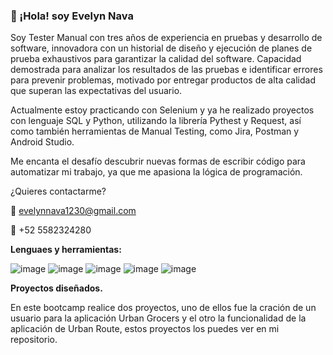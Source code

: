 ### 👋  ¡Hola! soy Evelyn Nava 


Soy Tester Manual con tres años de experiencia en pruebas y desarrollo de software, innovadora con un historial de diseño y ejecución de planes de prueba exhaustivos para garantizar la calidad del software. Capacidad demostrada para analizar los resultados de las pruebas e identificar errores para prevenir problemas, motivado por entregar productos de alta calidad que superan las expectativas del usuario.

Actualmente estoy practicando con Selenium y ya he realizado proyectos con lenguaje SQL y Python, utilizando la librería Pythest y Request, así como también herramientas de Manual Testing, como Jira, Postman y Android Studio.

Me encanta el desafío descubrir nuevas formas de escribir código para automatizar mi trabajo, ya que me apasiona la lógica de programación.

¿Quieres contactarme? 

📧 evelynnava1230@gmail.com

📱 +52 5582324280


**Lenguaes y herramientas:**

![image](https://github.com/NavitaEve/NavitaEve/assets/160977012/0144bd3d-81e5-418d-93f4-4f18c13871e4)
![image](https://github.com/NavitaEve/NavitaEve/assets/160977012/5b92d7d9-af71-4ac8-ba85-5032543ed810)
![image](https://github.com/NavitaEve/NavitaEve/assets/160977012/26418872-6a14-4157-9bd9-5f6ac3cf17f0)
![image](https://github.com/NavitaEve/NavitaEve/assets/160977012/018727bc-cd0b-4ef3-9f03-bac6b43b8935)
![image](https://github.com/NavitaEve/NavitaEve/assets/160977012/e6b7263c-aa72-4e9d-b0de-79746ab988b9)

**Proyectos diseñados.**

En este bootcamp realice dos proyectos, uno de ellos fue la cración de un usuario para la aplicación Urban Grocers y el otro la funcionalidad de la aplicación de Urban Route, estos proyectos los puedes ver en mi repositorio.

<!--
**NavitaEve/NavitaEve** is a ✨ _special_ ✨ repository because its `README.md` (this file) appears on your GitHub profile


-->
